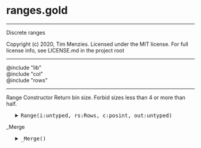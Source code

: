 #  ranges.gold

<small>


</small>



-----------------------------------------------
Discrete ranges
 
Copyright (c) 2020, Tim Menzies.  Licensed under the MIT license.
For full license info, see LICENSE.md in the project root

-----------------------------------------------

@include "lib"   
@include "col"   
@include "rows"

-----------------------------------------------------------

Range
Constructor
Return bin size. Forbid sizes less than 4 or more than half.

<ul><details><summary><tt>Range(i:untyped, rs:Rows, c:posint, out:untyped)</tt></summary>

```awk
function Range(i:untyped,rs:Rows,c:posint,out:untyped,   as,lo,s,ho,x,y) {
  Object(i)
  i.is    = "Range"
  i.sample = 128
  i.small = 0.5
  i.col   = c
  i.small = _Size(i,rs)
  as       = _Some(i,rs,a)
  lo      = 1
  List(out)
  s = new(out,"Sym")
  for(hi=1; hi<=as; hi++) {
    x = a[hi].x
    y = a[hi].y
    add(out[s], y)
    if (hi - lo >= i.small)
     if (as - hi >= i.small) 
       if (x != a[hi+1].x ) {
         out[s].cut = x
         s  = new(out, "Sym")
         lo = hi  }}
  return length(out) }
      
function _Size(i,rs,   m,n) {
  n = length(rs.rows)
  m = n^i.small 
  while(m < 4 && m < n/2) m *= 1.2
  return m }    
```

</details></ul>

_Merge

<ul><details><summary><tt>_Merge()</tt></summary>

```awk
function _Merge(i,a,out,   j,b,both) {
  j=1
  while(j <= length(a)) {
    if ( j < length(a)  && _Better(a[j], a[j+1], both)) {
      both.cut = a[j+1].cut
      copy2end(b, both)
      j += 2
    } else { 
      copy2end(b, a[j]) 
      j += 1
  }}
  return length(b) < length(a) ? _Merge(i,b,out) : copy(b,out)}
```

</details></ul>
